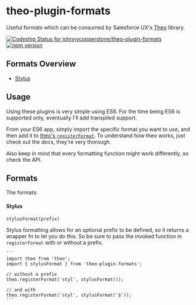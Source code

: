 # theo-plugin-formats
Useful formats which can be consumed by Salesforce UX's [Theo](https://github.com/salesforce-ux/theo) library.

[ ![Codeship Status for johnnycopperstone/theo-plugin-formats](https://codeship.com/projects/c0553380-dd4b-0133-c869-6e554581ddcc/status?branch=master)](https://codeship.com/projects/144341)
[![npm version](https://badge.fury.io/js/theo-plugin-formats.svg)](https://badge.fury.io/js/theo-plugin-formats)

## Formats Overview

- [Stylus](#stylus)

## Usage

Using these plugins is very simple using ES6. For the time being ES6 is supported only, eventually I'll add transpiled support.

From your ES6 app, simply import the specific format you want to use, and then add it to [theo's `registerFormat`](https://github.com/salesforce-ux/theo#theoregisterformatname-formatter). To understand how theo works, just check out the docs, they're very thorough.

Also keep in mind that every formatting function might work differently, so check the API.

## Formats

The formats:

#### Stylus

  `stylusFormat(prefix)`

Stylus formatting allows for an optional prefix to be defined, so it returns a wrapper fn to let you do this. So be sure to pass the invoked function in `registerFormat` with or without a prefix.

    ```
    import theo from 'theo';
    import { stylusFormat } from 'theo-plugin-formats';

    // without a prefix
    theo.registerFormat('styl', stylusFormat());

    // and with
    theo.registerFormat('styl', stylusFormat('$'));
    ```
